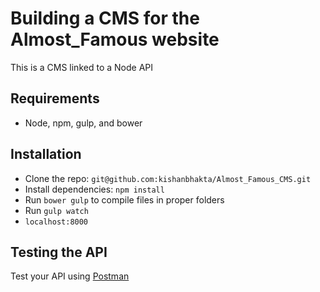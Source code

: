 # Building a CMS for the Almost_Famous website

This is a CMS linked to a Node API

## Requirements

- Node, npm, gulp, and bower

## Installation

- Clone the repo: `git@github.com:kishanbhakta/Almost_Famous_CMS.git`
- Install dependencies: `npm install`
- Run `bower gulp` to compile files in proper folders
- Run `gulp watch`
- `localhost:8000`

## Testing the API
Test your API using [Postman](https://chrome.google.com/webstore/detail/postman-rest-client-packa/fhbjgbiflinjbdggehcddcbncdddomop)
